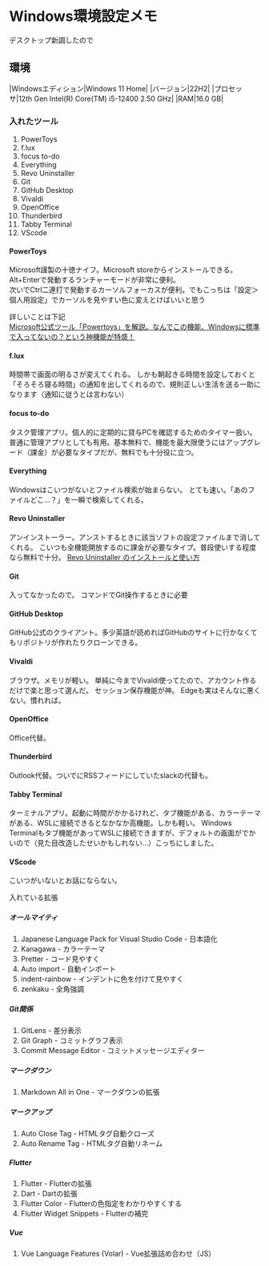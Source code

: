 # Windows環境設定メモ

デスクトップ新調したので

## 環境

|Windowsエディション|Windows 11 Home|
|バージョン|22H2|
|プロセッサ|12th Gen Intel(R) Core(TM) i5-12400   2.50 GHz|
|RAM|16.0 GB|

### 入れたツール

1. PowerToys
2. f.lux
3. focus to-do
4. Everything
5. Revo Uninstaller
6. Git
7. GitHub Desktop
8. Vivaldi
9.  OpenOffice
10. Thunderbird
11. Tabby Terminal
12. VScode

#### PowerToys

Microsoft謹製の十徳ナイフ。Microsoft storeからインストールできる。  
Alt+Enterで発動するランチャーモードが非常に便利。  
次いでCtrl二連打で発動するカーソルフォーカスが便利。でもこっちは「設定＞個人用設定」でカーソルを見やすい色に変えとけばいいと思う
  
詳しいことは下記  
[Microsoft公式ツール「Powertoys」を解説。なんでこの機能、Windowsに標準で入ってないの？という神機能が特盛！](https://smhn.info/202101-how-to-use-microsoft-windows-powertoys)  

#### f.lux

時間帯で画面の明るさが変えてくれる。
しかも朝起きる時間を設定しておくと「そろそろ寝る時間」の通知を出してくれるので、規則正しい生活を送る一助になります（通知に従うとは言わない）

#### focus to-do
タスク管理アプリ。個人的に定期的に貸与PCを確認するためのタイマー扱い。
普通に管理アプリとしても有用。基本無料で、機能を最大限使うにはアップグレード（課金）が必要なタイプだが、無料でも十分役に立つ。

#### Everything
Windowsはこいつがないとファイル検索が始まらない。
とても速い。「あのファイルどこ…？」を一瞬で検索してくれる。

#### Revo Uninstaller
アンインストーラー。アンストするときに該当ソフトの設定ファイルまで消してくれる。
こいつも全機能開放するのに課金が必要なタイプ。普段使いする程度なら無料で十分。
[Revo Uninstaller のインストールと使い方](https://eizone.info/revo-uninstaller/)

#### Git
入ってなかったので。
コマンドでGit操作するときに必要

#### GitHub Desktop
GitHub公式のクライアント。多少英語が読めればGitHubのサイトに行かなくてもリポジトリが作れたりクローンできる。

#### Vivaldi
ブラウザ。メモリが軽い。
単純に今までVivaldi使ってたので、アカウント作るだけで楽と思って選んだ。
セッション保存機能が神。
Edgeも実はそんなに悪くない。慣れれば。

#### OpenOffice
Office代替。

#### Thunderbird
Outlook代替。ついでにRSSフィードにしていたslackの代替も。

#### Tabby Terminal
ターミナルアプリ。起動に時間がかかるけれど、タブ機能がある、カラーテーマがある、WSLに接続できるとなかなか高機能。しかも軽い。
Windows Terminalもタブ機能があってWSLに接続できますが、デフォルトの画面がでかいので（見た目改造したせいかもしれない…）こっちにしました。

#### VScode

こいつがいないとお話にならない。

入れている拡張

##### オールマイティ
1. Japanese Language Pack for Visual Studio Code - 日本語化
2. Kanagawa - カラーテーマ
3. Pretter - コード見やすく
4. Auto import - 自動インポート
5. indent-rainbow - インデントに色を付けて見やすく
6. zenkaku - 全角強調
   
##### Git関係
1. GitLens - 差分表示
2. Git Graph - コミットグラフ表示
3. Commit Message Editor - コミットメッセージエディター
   
##### マークダウン
1. Markdown All in One - マークダウンの拡張
   
##### マークアップ
1. Auto Close Tag - HTMLタグ自動クローズ
2. Auto Rename Tag - HTMLタグ自動リネーム

##### Flutter
1. Flutter - Flutterの拡張
2. Dart - Dartの拡張
3. Flutter Color - Flutterの色指定をわかりやすくする
4. Flutter Widget Snippets - Flutterの補完

##### Vue
1. Vue Language Features (Volar) - Vue拡張詰め合わせ（JS）